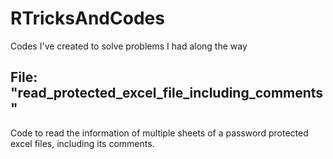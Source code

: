 # RTricksAndCodes
Codes I've created to solve problems I had along the way

## File: "read_protected_excel_file_including_comments"

Code to read the information of multiple sheets of a password protected excel files, including its comments.
